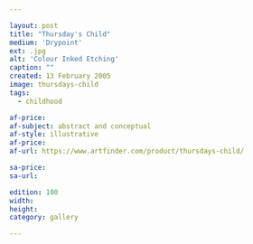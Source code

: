 ```yaml
---

layout: post
title: "Thursday's Child"
medium: 'Drypoint'
ext: .jpg
alt: 'Colour Inked Etching'
caption: ""
created: 13 February 2005
image: thursdays-child
tags:
  - childhood

af-price:
af-subject: abstract and conceptual
af-style: illustrative
af-price:
af-url: https://www.artfinder.com/product/thursdays-child/

sa-price:
sa-url:

edition: 100
width:
height:
category: gallery

---
```

